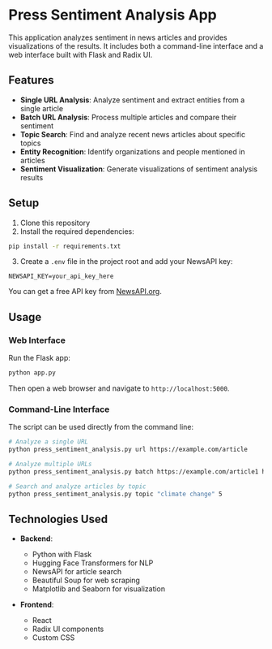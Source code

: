 # Press Sentiment Analysis App

This application analyzes sentiment in news articles and provides visualizations of the results. It includes both a command-line interface and a web interface built with Flask and Radix UI.

## Features

- **Single URL Analysis**: Analyze sentiment and extract entities from a single article
- **Batch URL Analysis**: Process multiple articles and compare their sentiment
- **Topic Search**: Find and analyze recent news articles about specific topics
- **Entity Recognition**: Identify organizations and people mentioned in articles
- **Sentiment Visualization**: Generate visualizations of sentiment analysis results

## Setup

1. Clone this repository
2. Install the required dependencies:

```bash
pip install -r requirements.txt
```

3. Create a `.env` file in the project root and add your NewsAPI key:

```
NEWSAPI_KEY=your_api_key_here
```

You can get a free API key from [NewsAPI.org](https://newsapi.org/).

## Usage

### Web Interface

Run the Flask app:

```bash
python app.py
```

Then open a web browser and navigate to `http://localhost:5000`.

### Command-Line Interface

The script can be used directly from the command line:

```bash
# Analyze a single URL
python press_sentiment_analysis.py url https://example.com/article

# Analyze multiple URLs
python press_sentiment_analysis.py batch https://example.com/article1 https://example.com/article2

# Search and analyze articles by topic
python press_sentiment_analysis.py topic "climate change" 5
```

## Technologies Used

- **Backend**:
  - Python with Flask
  - Hugging Face Transformers for NLP
  - NewsAPI for article search
  - Beautiful Soup for web scraping
  - Matplotlib and Seaborn for visualization

- **Frontend**:
  - React
  - Radix UI components
  - Custom CSS
